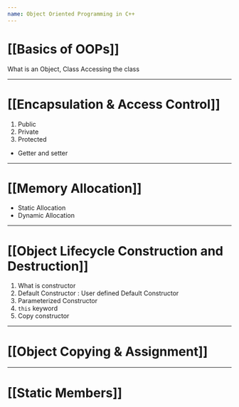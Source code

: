 ```yaml
---
name: Object Oriented Programming in C++
---
```



# [[Basics of OOPs]]

What is an Object, Class
Accessing the class

---

# [[Encapsulation & Access Control]]

1. Public 
2. Private 
3. Protected
- Getter and setter

---

# [[Memory Allocation]]

- Static Allocation 
- Dynamic Allocation 
---

# [[Object Lifecycle Construction and Destruction]]

1. What is constructor
2. Default Constructor : User defined Default Constructor 
3. Parameterized Constructor
4. `this` keyword
5. Copy constructor

---
# [[Object Copying & Assignment]]

---
# [[Static Members]]
